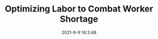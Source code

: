 ---
"title": "Optimizing Labor to Combat Worker Shortage"
"date": "2021-9-9 14:3:48"
"feed_name": "INDUSTRYWEEK"
"feed_website": "https://www.industryweek.com/"
"feed_rss": "https://www.industryweek.com/__rss/website-scheduled-content.xml?input=%7B%22sectionAlias%22%3A%22home%22%7D"
"link": "https://www.industryweek.com/talent/article/21174783/optimizing-labor-to-combat-worker-shortage"
"file": "_posts/-a8f7b6e56cda156a33e16fc59f8e9f90037319d5.md"
"accident": "0"
"drilling": "0"
---